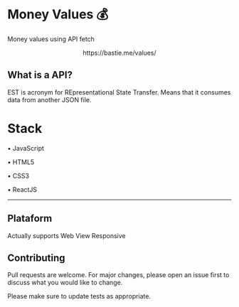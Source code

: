 # Money Values 💰 
Money values using API fetch

  <p align="center">
  https://bastie.me/values/</p>

## What is a API?

EST is acronym for REpresentational State Transfer. Means that it consumes data from another JSON file.

# Stack 

• JavaScript

• HTML5

• CSS3

• ReactJS 

------------


## Plataform

Actually supports Web View Responsive
                    
## Contributing
Pull requests are welcome. For major changes, please open an issue first to discuss what you would like to change.

Please make sure to update tests as appropriate.



